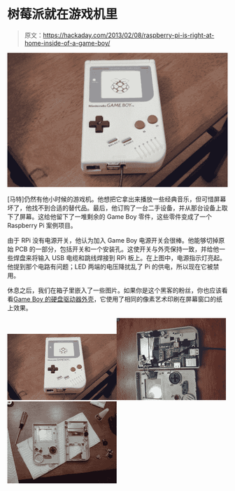 # 树莓派就在游戏机里

> 原文：<https://hackaday.com/2013/02/08/raspberry-pi-is-right-at-home-inside-of-a-game-boy/>

![IMG_20130201_163325](img/7724f0138ca5733a3b965a27b1670a50.png)

[马特]仍然有他小时候的游戏机。他想把它拿出来播放一些经典音乐，但可惜屏幕坏了，他找不到合适的替代品。最后，他订购了一台二手设备，并从那台设备上取下了屏幕。这给他留下了一堆剩余的 Game Boy 零件，这些零件变成了一个 Raspberry Pi 案例项目。

由于 RPi 没有电源开关，他认为加入 Game Boy 电源开关会很棒。他能够切掉原始 PCB 的一部分，包括开关和一个安装孔。这使开关与外壳保持一致，并给他一些焊盘来将输入 USB 电缆和跳线焊接到 RPi 板上。在上图中，电源指示灯亮起。他提到那个电路有问题；LED 两端的电压降扰乱了 Pi 的供电，所以现在它被禁用。

休息之后，我们在箱子里嵌入了一些图片。如果你是这个黑客的粉丝，你也应该看看[Game Boy 的硬盘驱动器外壳](http://hackaday.com/2009/09/04/80-gig-drive-inside-a-game-boy/)，它使用了相同的像素艺术印刷在屏幕窗口的纸上效果。

[![](img/3a00ea801d97ebe2ae6a362f5a91af43.png)](https://hackaday.com/2013/02/08/raspberry-pi-is-right-at-home-inside-of-a-game-boy/img_20130201_163325/)[![](img/5d37543b3c642279fa32bc2bf6d60c68.png)](https://hackaday.com/2013/02/08/raspberry-pi-is-right-at-home-inside-of-a-game-boy/img_20130201_162152/)[![](img/5368eba5a0aa414dd22e41d487e52583.png)](https://hackaday.com/2013/02/08/raspberry-pi-is-right-at-home-inside-of-a-game-boy/img_20130127_174459/)